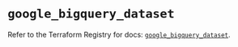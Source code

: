 # `google_bigquery_dataset`

Refer to the Terraform Registry for docs: [`google_bigquery_dataset`](https://registry.terraform.io/providers/hashicorp/google/6.40.0/docs/resources/bigquery_dataset).
